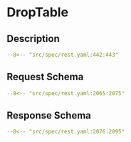 # DropTable

## Description

```yaml
--8<-- "src/spec/rest.yaml:442:443"
```

## Request Schema

```yaml
--8<-- "src/spec/rest.yaml:2065:2075"
```
## Response Schema

```yaml
--8<-- "src/spec/rest.yaml:2076:2095"
```

